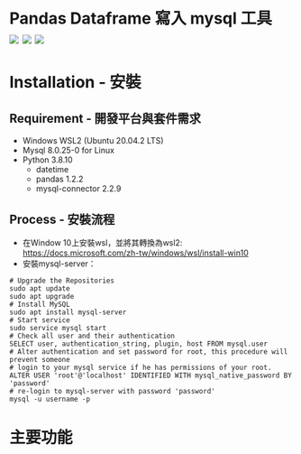 Pandas Dataframe 寫入 mysql 工具  
![](https://img.shields.io/badge/python-3.8-blue) ![](https://img.shields.io/badge/MySQL-8.0.25--0%20LTS-orange) ![](https://img.shields.io/badge/Ubuntu-20.04.2%20LTS-orange)
===============================

# Installation - 安裝
## Requirement - 開發平台與套件需求

* Windows WSL2 (Ubuntu 20.04.2 LTS)
* Mysql 8.0.25-0 for Linux
* Python 3.8.10
  * datetime 
  * pandas 1.2.2
  * mysql-connector 2.2.9

## Process - 安裝流程
* 在Window 10上安裝wsl，並將其轉換為wsl2: https://docs.microsoft.com/zh-tw/windows/wsl/install-win10
* 安裝mysql-server：
````
# Upgrade the Repositories
sudo apt update 
sudo apt upgrade
# Install MySQL
sudo apt install mysql-server
# Start service
sudo service mysql start
# Check all user and their authentication 
SELECT user, authentication_string, plugin, host FROM mysql.user
# Alter authentication and set password for root, this procedure will prevent someone 
# login to your mysql service if he has permissions of your root.
ALTER USER 'root'@'localhost' IDENTIFIED WITH mysql_native_password BY 'password'
# re-login to mysql-server with password 'password'
mysql -u username -p
````




# 主要功能
